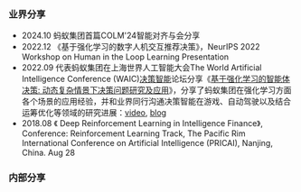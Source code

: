[//]: # (---)

[//]: # (permalink: /)

[//]: # (title: "Sharing and Communications")

[//]: # (author_profile: true)

[//]: # (redirect_from: )

[//]: # (  - /talks/)

[//]: # (  - /talks.html)

[//]: # (---)

### 业界分享
* 2024.10 蚂蚁集团首篇COLM'24智能对齐与会分享
* 2022.12 《基于强化学习的数字人机交互推荐决策》，NeurIPS 2022 Workshop on Human in the Loop Learning Presentation
* 2022.09 代表蚂蚁集团在上海世界人工智能大会The World Artificial Intelligence Conference (WAIC)[决策智能](http://rlchina.org/topic/548)论坛分享《[基于强化学习的智能体决策: 动态复杂情景下决策问题研究及应用](https://www.bilibili.com/video/BV1Fe411M732/)》，分享了蚂蚁集团在强化学习方面各个场景的应用经验，并和业界同行沟通决策智能在游戏、自动驾驶以及结合运筹优化等领域的研究进展：[video](https://www.bilibili.com/video/BV1Fe411M732/), [blog](http://rlchina.org/topic/548)
* 2018.08 《 Deep Reinforcement Learning in Intelligence Finance》, Conference: Reinforcement Learning Track, The Pacific Rim International Conference on Artificial Intelligence (PRICAI), Nanjing, China. Aug 28

### 内部分享

[//]: #
[//]: #
[//]: #
[//]: #
[//]: #
[//]: #
[//]: #
[//]: #
[//]: #
[//]: #
